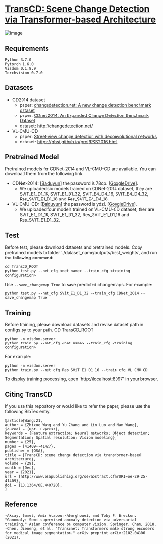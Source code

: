 # [TransCD: Scene Change Detection via Transformer-based Architecture](https://doi.org/10.1364%2Foe.440720)
![image](https://user-images.githubusercontent.com/79884379/140607552-c42c612d-fe9b-40c6-830b-404c3d25f9c0.png)
## Requirements
```
Python 3.7.0  
Pytorch 1.6.0  
Visdom 0.1.8.9  
Torchvision 0.7.0
```
## Datasets
- CD2014 dataset
  - paper: [changedetection.net: A new change detection benchmark dataset](https://www.merl.com/publications/docs/TR2012-044.pdf)
  - paper: [CDnet 2014: An Expanded Change Detection Benchmark Dataset](https://www.cv-foundation.org//openaccess/content_cvpr_workshops_2014/W12/papers/Wang_CDnet_2014_An_2014_CVPR_paper.pdf)
  - dataset: http://changedetection.net/
- VL-CMU-CD
  - paper: [Street-view change detection with deconvolutional networks](http://www.robesafe.com/personal/roberto.arroyo/docs/Alcantarilla16rss.pdf)
  - dataset:  https://ghsi.github.io/proj/RSS2016.html
## Pretrained Model
Pretrained models for CDNet-2014 and VL-CMU-CD are available. You can download them from the following link.
- CDNet-2014: [[Baiduyun]](https://pan.baidu.com/s/16h6uEMgEkCAJdDZa7lfbag) the password is 78cp. [[GoogleDrive](https://drive.google.com/drive/folders/1bKnTMXRx0Og8lBV7jNC0PdoeKfJ5GeUn?usp=sharing)].
  - We uploaded six models trained on CDNet-2014 dataset, they are SViT_E1_D1_16, SViT_E1_D1_32, SViT_E4_D4_16, SViT_E4_D4_32, Res_SViT_E1_D1_16 and Res_SViT_E4_D4_16.
- VL-CMU-CD: [[Baiduyun](https://pan.baidu.com/s/1vDKWCW3dO-JX_ET4OgsNww)] the password is ydzl. [[GoogleDrive](https://drive.google.com/drive/folders/1-6BvZLtSbu96cjAW7KpDNNrwPhJz99V3?usp=sharing)].
  - We uploaded four models trained on VL-CMU-CD dataset, ther are SViT_E1_D1_16, SViT_E1_D1_32, Res_SViT_E1_D1_16 and Res_SViT_E1_D1_32.
## Test
Before test, please download datasets and pretrained models. Copy pretrained models to folder './dataset_name/outputs/best_weights', and run the following command: 
```
cd TransCD_ROOT
python test.py --net_cfg <net name> --train_cfg <training configuration>
```  
Use `--save_changemap True` to save predicted changemaps.
For example:
```
python test.py --net_cfg SVit_E1_D1_32 --train_cfg CDNet_2014 --save_changemap True
```

## Training
Before training, please download datasets and revise dataset path in configs.py to your path.
CD TransCD_ROOT
```
python -m visdom.server
python train.py --net_cfg <net name> --train_cfg <training configuration>
```
For example:
```
python -m visdom.server
python train.py --net_cfg Res_SViT_E1_D1_16 --train_cfg VL_CMU_CD
```
To display training processing, open 'http://localhost:8097' in your browser.
## Citing TransCD
If you use this repository or would like to refer the paper, please use the following BibTex entry.
```
@article{Wang:21,
author = {Zhixue Wang and Yu Zhang and Lin Luo and Nan Wang},
journal = {Opt. Express},
keywords = {Feature extraction; Neural networks; Object detection; Segmentation; Spatial resolution; Vision modeling},
number = {25},
pages = {41409--41427},
publisher = {OSA},
title = {TransCD: scene change detection via transformer-based architecture},
volume = {29},
month = {Dec},
year = {2021},
url = {http://www.osapublishing.org/oe/abstract.cfm?URI=oe-29-25-41409},
doi = {10.1364/OE.440720},
}
```
## Reference
```
-Akcay, Samet, Amir Atapour-Abarghouei, and Toby P. Breckon. "Ganomaly: Semi-supervised anomaly detection via adversarial training." Asian conference on computer vision. Springer, Cham, 2018.
-Chen, Jieneng, et al. "Transunet: Transformers make strong encoders for medical image segmentation." arXiv preprint arXiv:2102.04306 (2021).
```
